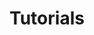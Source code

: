 ---
title: "Tutorials"
linkTitle: "Tutorials"
description: "This section includes all tutorials for the Cortex platform."
weight: 10
---